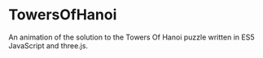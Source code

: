# TowersOfHanoi
An animation of the solution to the Towers Of Hanoi puzzle written in ES5 JavaScript and three.js.
